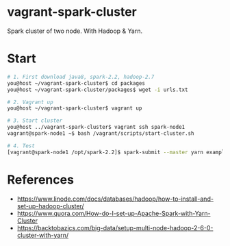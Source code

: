 # vagrant-spark-cluster

Spark cluster of two node. With Hadoop & Yarn.

# Start

```bash
# 1. First download java8, spark-2.2, hadoop-2.7
you@host ~/vagrant-spark-cluster$ cd packages
you@host ~/vagrant-spark-cluster/packages$ wget -i urls.txt

# 2. Vagrant up
you@host ~/vagrant-spark-cluster$ vagrant up

# 3. Start cluster
you@host ../vagrant-spark-cluster$ vagrant ssh spark-node1
vagrant@spark-node1 ~$ bash /vagrant/scripts/start-cluster.sh

# 4. Test
[vagrant@spark-node1 /opt/spark-2.2]$ spark-submit --master yarn examples/src/main/python/pi.py
```

# References

- https://www.linode.com/docs/databases/hadoop/how-to-install-and-set-up-hadoop-cluster/
- https://www.quora.com/How-do-I-set-up-Apache-Spark-with-Yarn-Cluster
- https://backtobazics.com/big-data/setup-multi-node-hadoop-2-6-0-cluster-with-yarn/
